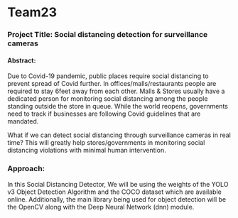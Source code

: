# Team23

### Project Title: Social distancing detection for surveillance cameras

#### Abstract: 
Due to Covid-19 pandemic, public places require social distancing to prevent spread of Covid further. In offices/malls/restaurants people are required to stay 6feet away from each other. Malls & Stores usually have a dedicated person for monitoring social distancing among the people standing outside the store in queue. While the world reopens, governments need to track if businesses are following Covid guidelines that are mandated.

What if we can detect social distancing through surveillance cameras in real time? This will greatly help stores/governments in monitoring social distancing violations with minimal human intervention.


### Approach:
In this Social Distancing Detector, We will be using the weights of the YOLO v3 Object Detection Algorithm and the COCO dataset which are available online. Additionally, the main library being used for object detection will be the OpenCV along with the Deep Neural Network (dnn) module.
